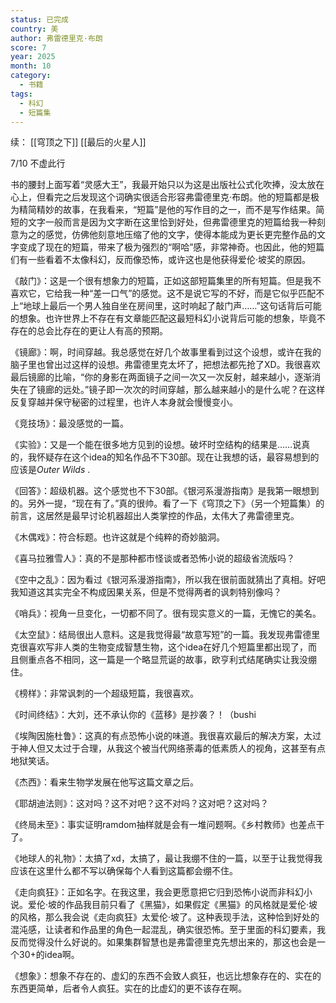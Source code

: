 ```yaml
---
status: 已完成
country: 美
author: 弗雷德里克·布朗
score: 7
year: 2025
month: 10
category:
  - 书籍
tags:
  - 科幻
  - 短篇集
---
```

续：
[[穹顶之下]] 
[[最后的火星人]] 

7/10 不虚此行

书的腰封上面写着“灵感大王”，我最开始只以为这是出版社公式化吹捧，没太放在心上，但看完之后发现这个词确实很适合形容弗雷德里克·布朗。他的短篇都是极为精简精妙的故事，在我看来，“短篇”是他的写作目的之一，而不是写作结果。简短的文字一般而言是因为文字断在这里恰到好处，但弗雷德里克的短篇给我一种刻意为之的感觉，仿佛他刻意地压缩了他的文字，使得本能成为更长更完整作品的文字变成了现在的短篇，带来了极为强烈的“啊哈”感，非常神奇。也因此，他的短篇们有一些看着不太像科幻，反而像恐怖，或许这也是他获得爱伦·坡奖的原因。

《敲门》：这是一个很有想象力的短篇，正如这部短篇集里的所有短篇。但是我不喜欢它，它给我一种“差一口气”的感觉。这不是说它写的不好，而是它似乎匹配不上“地球上最后一个男人独自坐在房间里，这时响起了敲门声……”这句话背后可能的想象。也许世界上不存在有文章能匹配这最短科幻小说背后可能的想象，毕竟不存在的总会比存在的更让人有高的预期。

《镜廊》：啊，时间穿越。我总感觉在好几个故事里看到过这个设想，或许在我的脑子里也曾出过这样的设想。弗雷德里克太坏了，把想法都先抢了XD。我很喜欢最后镜廊的比喻，“你的身影在两面镜子之间一次又一次反射，越来越小，逐渐消失在了镜廊的远处。”镜子即一次次的时间穿越，那么越来越小的是什么呢？在这样反复穿越并保守秘密的过程里，也许人本身就会慢慢变小。

《竞技场》：最没感觉的一篇。

《实验》：又是一个能在很多地方见到的设想。破坏时空结构的结果是……说真的，我怀疑存在这个idea的知名作品不下30部。现在让我想的话，最容易想到的应该是*Outer Wilds* .

《回答》：超级机器。这个感觉也不下30部。《银河系漫游指南》是我第一眼想到的。另外一提，“现在有了。”真的很帅。看了一下《穹顶之下》（另一个短篇集）的前言，这居然是最早讨论机器超出人类掌控的作品，太伟大了弗雷德里克。

《木偶戏》：符合标题。也许这就是个纯粹的奇妙脑洞。

《喜马拉雅雪人》：真的不是那种都市怪谈或者恐怖小说的超级省流版吗？

《空中之乱》：因为看过《银河系漫游指南》，所以我在很前面就猜出了真相。好吧我知道这其实完全不构成因果关系，但是不觉得两者的讽刺特别像吗？

《哨兵》：视角一旦变化，一切都不同了。很有现实意义的一篇，无愧它的美名。

《太空鼠》：结局很出人意料。这是我觉得最“故意写短”的一篇。我发现弗雷德里克很喜欢写非人类的生物变成智慧生物，这个idea在好几个短篇里都出现了，而且侧重点各不相同，这一篇是一个略显荒诞的故事，欧亨利式结尾确实让我没绷住。

《榜样》：非常讽刺的一个超级短篇，我很喜欢。

《时间终结》：大刘，还不承认你的《蓝移》是抄袭？！（bushi

《埃陶因施杜鲁》：这真的有点恐怖小说的味道。我很喜欢最后的解决方案，太过于神人但又太过于合理，从我这个被当代网络荼毒的低素质人的视角，这甚至有点地狱笑话。

《杰西》：看来生物学发展在他写这篇文章之后。

《耶胡迪法则》：这对吗？这不对吧？这不对吗？这对吧？这对吗？

《终局未至》：事实证明ramdom抽样就是会有一堆问题啊。《乡村教师》也差点干了。

《地球人的礼物》：太搞了xd，太搞了，最让我绷不住的一篇，以至于让我觉得我应该在这里什么都不写以确保每个人看到这篇都会绷不住。

《走向疯狂》：正如名字。在我这里，我会更愿意把它归到恐怖小说而非科幻小说。爱伦·坡的作品我目前只看了《黑猫》，如果假定《黑猫》的风格就是爱伦·坡的风格，那么我会说《走向疯狂》太爱伦·坡了。这种表现手法，这种恰到好处的混沌感，让读者和作品里的角色一起混乱，确实很恐怖。至于里面的科幻要素，我反而觉得没什么好说的。如果集群智慧也是弗雷德里克先想出来的，那这也会是一个30+的idea啊。

《想象》：想象不存在的、虚幻的东西不会致人疯狂，也远比想象存在的、实在的东西更简单，后者令人疯狂。实在的比虚幻的更不该存在啊。
